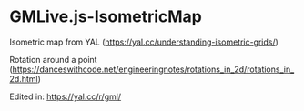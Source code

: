 # GMLive.js-IsometricMap

Isometric map from YAL (https://yal.cc/understanding-isometric-grids/)

Rotation around a point (https://danceswithcode.net/engineeringnotes/rotations_in_2d/rotations_in_2d.html)

Edited in: https://yal.cc/r/gml/
